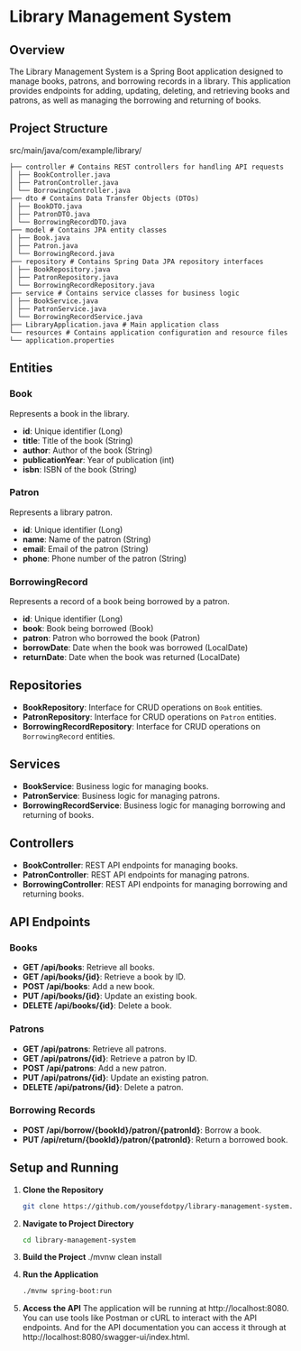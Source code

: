 # Library Management System

## Overview

The Library Management System is a Spring Boot application designed to manage books, patrons, and borrowing records in a library. This application provides endpoints for adding, updating, deleting, and retrieving books and patrons, as well as managing the borrowing and returning of books.

## Project Structure
src/main/java/com/example/library/
```
├── controller # Contains REST controllers for handling API requests
│ ├── BookController.java
│ ├── PatronController.java
│ └── BorrowingController.java
├── dto # Contains Data Transfer Objects (DTOs)
│ ├── BookDTO.java
│ ├── PatronDTO.java
│ └── BorrowingRecordDTO.java
├── model # Contains JPA entity classes
│ ├── Book.java
│ ├── Patron.java
│ └── BorrowingRecord.java
├── repository # Contains Spring Data JPA repository interfaces
│ ├── BookRepository.java
│ ├── PatronRepository.java
│ └── BorrowingRecordRepository.java
├── service # Contains service classes for business logic
│ ├── BookService.java
│ ├── PatronService.java
│ └── BorrowingRecordService.java
├── LibraryApplication.java # Main application class
└── resources # Contains application configuration and resource files
└── application.properties
```

## Entities

### Book

Represents a book in the library.

- **id**: Unique identifier (Long)
- **title**: Title of the book (String)
- **author**: Author of the book (String)
- **publicationYear**: Year of publication (int)
- **isbn**: ISBN of the book (String)

### Patron

Represents a library patron.

- **id**: Unique identifier (Long)
- **name**: Name of the patron (String)
- **email**: Email of the patron (String)
- **phone**: Phone number of the patron (String)

### BorrowingRecord

Represents a record of a book being borrowed by a patron.

- **id**: Unique identifier (Long)
- **book**: Book being borrowed (Book)
- **patron**: Patron who borrowed the book (Patron)
- **borrowDate**: Date when the book was borrowed (LocalDate)
- **returnDate**: Date when the book was returned (LocalDate)

## Repositories

- **BookRepository**: Interface for CRUD operations on `Book` entities.
- **PatronRepository**: Interface for CRUD operations on `Patron` entities.
- **BorrowingRecordRepository**: Interface for CRUD operations on `BorrowingRecord` entities.

## Services

- **BookService**: Business logic for managing books.
- **PatronService**: Business logic for managing patrons.
- **BorrowingRecordService**: Business logic for managing borrowing and returning of books.

## Controllers

- **BookController**: REST API endpoints for managing books.
- **PatronController**: REST API endpoints for managing patrons.
- **BorrowingController**: REST API endpoints for managing borrowing and returning books.

## API Endpoints

### Books

- **GET /api/books**: Retrieve all books.
- **GET /api/books/{id}**: Retrieve a book by ID.
- **POST /api/books**: Add a new book.
- **PUT /api/books/{id}**: Update an existing book.
- **DELETE /api/books/{id}**: Delete a book.

### Patrons

- **GET /api/patrons**: Retrieve all patrons.
- **GET /api/patrons/{id}**: Retrieve a patron by ID.
- **POST /api/patrons**: Add a new patron.
- **PUT /api/patrons/{id}**: Update an existing patron.
- **DELETE /api/patrons/{id}**: Delete a patron.

### Borrowing Records

- **POST /api/borrow/{bookId}/patron/{patronId}**: Borrow a book.
- **PUT /api/return/{bookId}/patron/{patronId}**: Return a borrowed book.

## Setup and Running

1. **Clone the Repository**

   ```bash
   git clone https://github.com/yousefdotpy/library-management-system.git
2. **Navigate to Project Directory**
   ```bash
   cd library-management-system
3. **Build the Project**
   ./mvnw clean install
4. **Run the Application**
   ```bash
   ./mvnw spring-boot:run
5. **Access the API**
   The application will be running at http://localhost:8080. You can use tools like Postman or cURL to interact with the API endpoints.
   And for the API documentation you can access it through at http://localhost:8080/swagger-ui/index.html.
   


